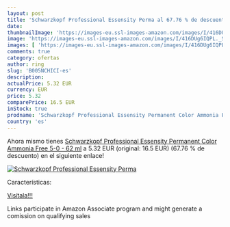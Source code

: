 ```yaml
---
layout: post
title: 'Schwarzkopf Professional Essensity Perma al 67.76 % de descuento'
date: 
thumbnailImage: 'https://images-eu.ssl-images-amazon.com/images/I/416DUg6IQPL._SL200_.jpg'
image: 'https://images-eu.ssl-images-amazon.com/images/I/416DUg6IQPL._SL200_.jpg'
images: [ 'https://images-eu.ssl-images-amazon.com/images/I/416DUg6IQPL._SL200_.jpg' ]
comments: true
category: ofertas
author: ring
slug: 'B005NCHICI-es'
description:
actualPrice: 5.32 EUR
currency: EUR
price: 5.32
comparePrice: 16.5 EUR
inStock: true
prodname: 'Schwarzkopf Professional Essensity Permanent Color Ammonia Free 5-0 - 62 ml'
country: 'es'
---
```


Ahora mismo tienes [Schwarzkopf Professional Essensity Permanent Color Ammonia Free 5-0 - 62 ml](https://www.amazon.es/dp/B005NCHICI/?tag=tolees-21) a 5.32 EUR (original: 16.5 EUR) (67.76 %  de descuento) en el siguiente enlace!

[![Schwarzkopf Professional Essensity Perma](https://images-eu.ssl-images-amazon.com/images/I/416DUg6IQPL._SL200_.jpg)](https://www.amazon.es/dp/B005NCHICI/?tag=tolees-21)

Características:


[Visítala!!!](https://www.amazon.es/dp/B005NCHICI/?tag=tolees-21)

Links participate in Amazon Associate program and might generate a comission on qualifying sales

